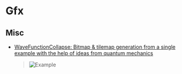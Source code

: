 # Gfx

## Misc

* [WaveFunctionCollapse: Bitmap & tilemap generation from a single example with the help of ideas from quantum mechanics](https://github.com/mxgmn/WaveFunctionCollapse)
  > ![Example](https://raw.githubusercontent.com/mxgmn/WaveFunctionCollapse/master/images/wfc.png)
